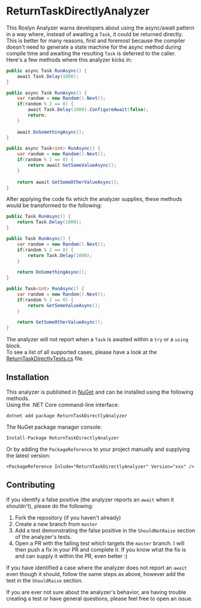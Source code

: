 # ReturnTaskDirectlyAnalyzer

This Roslyn Analyzer warns developers about using the async/await pattern in a way where, instead of awaiting a ``Task``, it could be returned directly.\
This is better for many reasons, first and foremost because the compiler doesn't need to generate a state machine for the async method during compile time and awaiting the resulting ``Task`` is deferred to the caller.\
Here's a few methods where this analyzer kicks in:
```c#
public async Task RunAsync() {
    await Task.Delay(1000);
}

public async Task RunAsync() {
    var random = new Random().Next();
    if(random % 2 == 0) {
        await Task.Delay(1000).ConfigureAwait(false);
        return;
    }
    
    await DoSomethingAsync(); 
}

public async Task<int> RunAsync() {
    var random = new Random().Next();
    if(random % 2 == 0) {
        return await GetSomeValueAsync();
    }
    
    return await GetSomeOtherValueAsync();
}
```
After applying the code fix which the analyzer supplies, these methods would be transformed to the following:
```c#
public Task RunAsync() {
    return Task.Delay(1000);
}

public Task RunAsync() {
    var random = new Random().Next();
    if(random % 2 == 0) {
        return Task.Delay(1000);
    }
    
    return DoSomethingAsync(); 
}

public Task<int> RunAsync() {
    var random = new Random().Next();
    if(random % 2 == 0) {
        return GetSomeValueAsync();
    }
    
    return GetSomeOtherValueAsync();
}
```
The analyzer will not report when a ``Task`` is awaited within a `try` or a `using` block.\
To see a list of all supported cases, please have a look at the [ReturnTaskDirectlyTests.cs](https://github.com/CollinAlpert/ReturnTaskDirectlyTests/blob/master/ReturnTaskDirectlyAnalyzer.Tests/ReturnTaskDirectlyTests.cs) file.

## Installation
This analyzer is published in [NuGet](https://nuget.org/packages/ReturnTaskDirectlyAnalyzer) and can be installed using the following methods.\
Using the .NET Core command-line interface:
```
dotnet add package ReturnTaskDirectlyAnalyzer
```
The NuGet package manager console:
```
Install-Package ReturnTaskDirectlyAnalyzer
```
Or by adding the ``PackageReference`` to your project manually and supplying the latest version:
```
<PackageReference Inlude="ReturnTaskDirectlyAnalyzer" Version="xxx" />
```

## Contributing
If you identify a false positive (the analyzer reports an `await` when it shouldn't), please do the following:
1. Fork the repository (if you haven't already)
2. Create a new branch from ``master``
3. Add a test demonstrating the false positive in the `ShouldNotRaise` section of the analyzer's tests.
4. Open a PR with the failing test which targets the `master` branch.
I will then push a fix in your PR and complete it. If you know what the fix is and can supply it within the PR, even better :)

If you have identified a case where the analyzer does not report an ``await`` even though it should, follow the same steps as above, however add the test in the `ShouldRaise` section.

If you are ever not sure about the analyzer's behavior, are having trouble creating a test or have general questions, please feel free to open an issue.